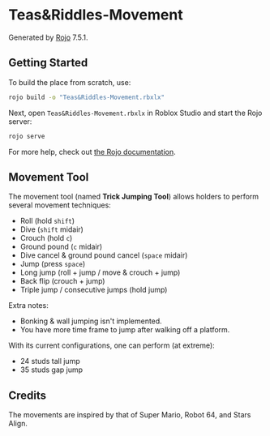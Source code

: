 # Teas&Riddles-Movement
Generated by [Rojo](https://github.com/rojo-rbx/rojo) 7.5.1.

## Getting Started
To build the place from scratch, use:

```bash
rojo build -o "Teas&Riddles-Movement.rbxlx"
```

Next, open `Teas&Riddles-Movement.rbxlx` in Roblox Studio and start the Rojo server:

```bash
rojo serve
```

For more help, check out [the Rojo documentation](https://rojo.space/docs).


## Movement Tool

The movement tool (named **Trick Jumping Tool**) allows holders to perform several movement techniques:
* Roll (hold `shift`)
* Dive (`shift` midair)
* Crouch (hold `c`)
* Ground pound (`c` midair)
* Dive cancel & ground pound cancel (`space` midair)
* Jump (press `space`)
* Long jump (roll + jump / move & crouch + jump)
* Back flip (crouch + jump)
* Triple jump / consecutive jumps (hold jump)

Extra notes:
* Bonking & wall jumping isn't implemented.
* You have more time frame to jump after walking off a platform.

With its current configurations, one can perform (at extreme):
* 24 studs tall jump
* 35 studs gap jump


## Credits

The movements are inspired by that of Super Mario, Robot 64, and Stars Align.
